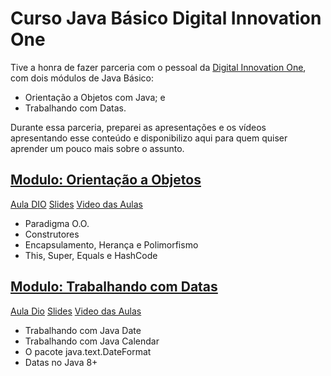 # Curso Java Básico Digital Innovation One 

Tive a honra de fazer parceria com o pessoal da [Digital Innovation One](https://digitalinnovation.one), com dois módulos 
de Java Básico: 
- Orientação a Objetos com Java; e 
- Trabalhando com Datas. 

Durante essa parceria, preparei as apresentações e os vídeos apresentando esse conteúdo e disponibilizo aqui para quem 
quiser aprender um pouco mais sobre o assunto. 

## [Modulo: Orientação a Objetos](https://medium.com/marcopollivier/java-basico-orientacao-a-objetos-com-java-6bca04020cbf)

[Aula DIO](https://web.digitalinnovation.one/course/desenvolvimento-basico-em-java/learning/2b757c6a-2998-43f0-b2a2-732513e3b32e)
[Slides](https://speakerdeck.com/marcopollivier/curso-java-basico-orientacao-a-objetos) 
[Video das Aulas](#) 

- Paradigma O.O. 
- Construtores
- Encapsulamento, Herança e Polimorfismo 
- This, Super, Equals e HashCode

## [Modulo: Trabalhando com Datas](https://medium.com/responsive-br/java-basico-trabalhando-com-datas-70c4cb75e0f5)

[Aula Dio](https://web.digitalinnovation.one/course/desenvolvimento-basico-em-java/learning/735c425d-7e19-4713-9f2d-f54bcaa45cb1)
[Slides](https://speakerdeck.com/marcopollivier/curso-java-basico-trabalhando-com-datas) 
[Video das Aulas](https://www.youtube.com/watch?v=4lvyXrZ-TLQ)

- Trabalhando com Java Date
- Trabalhando com Java Calendar
- O pacote java.text.DateFormat
- Datas no Java 8+
